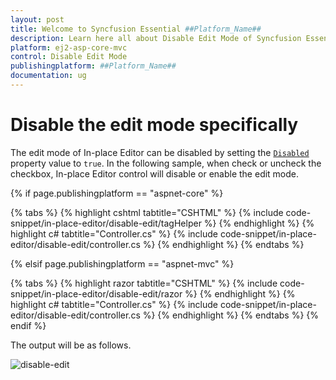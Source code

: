 ```yaml
---
layout: post
title: Welcome to Syncfusion Essential ##Platform_Name##
description: Learn here all about Disable Edit Mode of Syncfusion Essential ##Platform_Name## widgets based on HTML5 and jQuery.
platform: ej2-asp-core-mvc
control: Disable Edit Mode
publishingplatform: ##Platform_Name##
documentation: ug
---
```



# Disable the edit mode specifically

The edit mode of In-place Editor can be disabled by setting the [`Disabled`](https://help.syncfusion.com/cr/aspnetcore-js2/Syncfusion.EJ2.InPlaceEditor.InPlaceEditor.html#Syncfusion_EJ2_InPlaceEditor_InPlaceEditor_Disabled) property value to `true`. In the following sample, when check or uncheck the checkbox, In-place Editor control will disable or enable the edit mode.

{% if page.publishingplatform == "aspnet-core" %}

{% tabs %}
{% highlight cshtml tabtitle="CSHTML" %}
{% include code-snippet/in-place-editor/disable-edit/tagHelper %}
{% endhighlight %}
{% highlight c# tabtitle="Controller.cs" %}
{% include code-snippet/in-place-editor/disable-edit/controller.cs %}
{% endhighlight %}
{% endtabs %}

{% elsif page.publishingplatform == "aspnet-mvc" %}

{% tabs %}
{% highlight razor tabtitle="CSHTML" %}
{% include code-snippet/in-place-editor/disable-edit/razor %}
{% endhighlight %}
{% highlight c# tabtitle="Controller.cs" %}
{% include code-snippet/in-place-editor/disable-edit/controller.cs %}
{% endhighlight %}
{% endtabs %}
{% endif %}



The output will be as follows.

![disable-edit](../../in-place-editor/images/disable-edit.PNG)